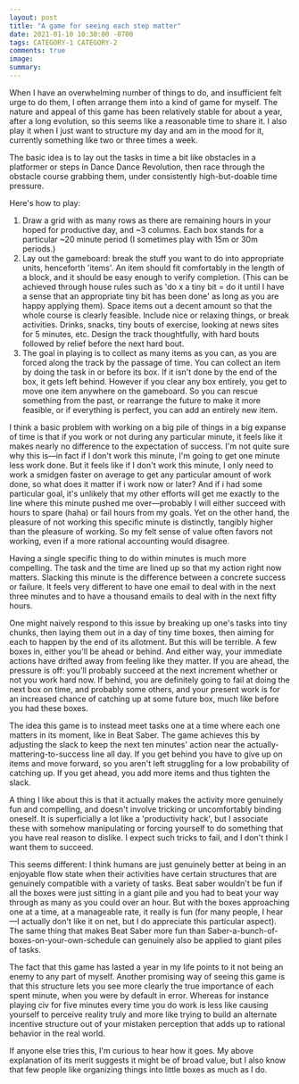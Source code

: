 ```yaml
---
layout: post
title: "A game for seeing each step matter"
date: 2021-01-10 10:30:00 -0700
tags: CATEGORY-1 CATEGORY-2
comments: true
image:
summary:
---
```

When I have an overwhelming number of things to do, and insufficient felt urge to do them, I often arrange them into a kind of game for myself. The nature and appeal of this game has been relatively stable for about a year, after a long evolution, so this seems like a reasonable time to share it. I also play it when I just want to structure my day and am in the mood for it, currently something like two or three times a week.

The basic idea is to lay out the tasks in time a bit like obstacles in a platformer or steps in Dance Dance Revolution, then race through the obstacle course grabbing them, under consistently high-but-doable time pressure.

Here's how to play:
1. Draw a grid with as many rows as there are remaining hours in your hoped for productive day, and ~3 columns. Each box stands for a particular ~20 minute period (I sometimes play with 15m or 30m periods.)
2. Lay out the gameboard: break the stuff you want to do into appropriate units, henceforth 'items'. An item should fit comfortably in the length of a block, and it should be easy enough to verify completion. (This can be achieved through house rules such as 'do x a tiny bit = do it until I have a sense that an appropriate tiny bit has been done' as long as you are happy applying them). Space items out a decent amount so that the whole course is clearly feasible. Include nice or relaxing things, or break activities. Drinks, snacks, tiny bouts of exercise, looking at news sites for 5 minutes, etc. Design the track thoughtfully, with hard bouts followed by relief before the next hard bout.
3. The goal in playing is to collect as many items as you can, as you are forced along the track by the passage of time. You can collect an item by doing the task in or before its box. If it isn't done by the end of the box, it gets left behind. However if you clear any box entirely, you get to move one item anywhere on the gameboard. So you can rescue something from the past, or rearrange the future to make it more feasible, or if everything is perfect, you can add an entirely new item.

I think a basic problem with working on a big pile of things in a big expanse of time is that if you work or not during any particular minute, it feels like it makes nearly no difference to the expectation of success. I'm not quite sure why this is&mdash;in fact if I don't work this minute, I'm going to get one minute less work done. But it feels like if I don't work this minute, I only need to work a smidgen faster on average to get any particular amount of work done, so what does it matter if i work now or later? And if i had some particular goal, it's unlikely that my other efforts will get me exactly to the line where this minute pushed me over&mdash;probably I will either succeed with hours to spare (haha) or fail hours from my goals. Yet on the other hand, the pleasure of not working this specific minute is distinctly, tangibly higher than the pleasure of working. So my felt sense of value often favors not working, even if a more rational accounting would disagree.

Having a single specific thing to do within minutes is much more compelling. The task and the time are lined up so that my action right now matters. Slacking this minute is the difference between a concrete success or failure. It feels very different to have one email to deal with in the next three minutes and to have a thousand emails to deal with in the next fifty hours.
<!-- In the latter case, while in some sense the time pressure is the same, I probably start by getting myself a drink and pottering around staring out of the window or something. -->

One might naively respond to this issue by breaking up one's tasks into tiny chunks, then laying them out in a day of tiny time boxes, then aiming for each to happen by the end of its allotment. But this will be terrible. A few boxes in, either you'll be ahead or behind. And either way, your immediate actions have drifted away from feeling like they matter. If you are ahead, the pressure is off: you'll probably succeed at the next increment whether or not you work hard now. If behind, you are definitely going to fail at doing the next box on time, and probably some others, and your present work is for an increased chance of catching up at some future box, much like before you had these boxes.
<!-- and can substitute with all of the other intervening time. So again, working less hard this minute means you have to work a tiny bit harder in the next five boxes say, to catch up then. So what you do in this minute doesn't viscerally change the odds much. -->

The idea this game is to instead meet tasks one at a time where each one matters in its moment, like in Beat Saber. The game achieves this by adjusting the slack to keep the next ten minutes' action near the actually-mattering-to-success line all day. If you get behind you have to give up on items and move forward, so you aren't left struggling for a low probability of catching up. If you get ahead, you add more items and thus tighten the slack.

<!--ex-->

A thing I like about this is that it actually makes the activity more genuinely fun and compelling, and doesn't involve tricking or uncomfortably binding oneself. It is superficially a lot like a 'productivity hack', but I associate these with somehow manipulating or forcing yourself to do something that you have real reason to dislike. I expect such tricks to fail, and I don't think I want them to succeed.

This seems different: I think humans are just genuinely better at being in an enjoyable flow state when their activities have certain structures that are genuinely compatible with a variety of tasks. Beat saber wouldn't be fun if all the boxes were just sitting in a giant pile and you had to beat your way through as many as you could over an hour. But with the boxes approaching one at a time, at a manageable rate, it really is fun (for many people, I hear&mdash;I actually don't like it on net, but I do appreciate this particular aspect). The same thing that makes Beat Saber more fun than Saber-a-bunch-of-boxes-on-your-own-schedule can genuinely also be applied to giant piles of tasks.

The fact that this game has lasted a year in my life points to it not being an enemy to any part of myself. Another promising way of seeing this game is that this structure lets you see more clearly the true importance of each spent minute, when you were by default in error. Whereas for instance playing civ for five minutes every time you do work is less like causing yourself to perceive reality truly and more like trying to build an alternate incentive structure out of your mistaken perception that adds up to rational behavior in the real world.

If anyone else tries this, I'm curious to hear how it goes. My above explanation of its merit suggests it might be of broad value, but I also know that few people like organizing things into little boxes as much as I do.
